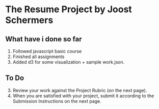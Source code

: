 # The Resume Project by Joost Schermers

## What have i done so far

1. Followed javascript basic course
2. Finished all assignments
3. Added d3 for some visualization + sample work.json.

## To Do
3. Review your work against the Project Rubric (on the next page).
4. When you are satisfied with your project, submit it according to the Submission Instructions on the next page.

